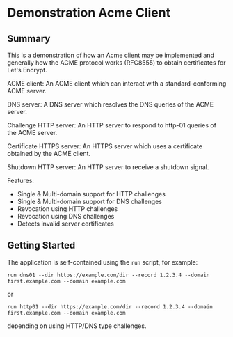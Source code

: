 # Demonstration Acme Client

## Summary
This is a demonstration of how an Acme client may be implemented and generally how the ACME protocol
works (RFC8555) to obtain certificates for Let's Encrypt.

ACME client: An ACME client which can interact with a standard-conforming ACME server.

DNS server: A DNS server which resolves the DNS queries of the ACME server.

Challenge HTTP server: An HTTP server to respond to http-01 queries of the ACME server.

Certificate HTTPS server: An HTTPS server which uses a certificate obtained by the ACME client.

Shutdown HTTP server:  An HTTP server to receive a shutdown signal.


Features:
- Single & Multi-domain support for HTTP challenges
- Single & Multi-domain support for DNS challenges
- Revocation using HTTP challenges
- Revocation using DNS challenges
- Detects invalid server certificates


## Getting Started
The application is self-contained using the `run` script, for example:
```console
run dns01 --dir https://example.com/dir --record 1.2.3.4 --domain first.example.com --domain example.com
```

or

```console
run http01 --dir https://example.com/dir --record 1.2.3.4 --domain first.example.com --domain example.com
```

depending on using HTTP/DNS type challenges.

